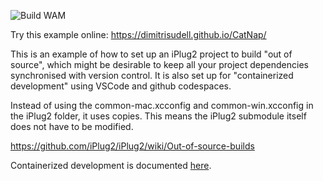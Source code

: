 ![Build WAM](https://github.com/dimitrisudell/CatNap/workflows/Build%20WAM/badge.svg)

Try this example online: https://dimitrisudell.github.io/CatNap/

This is an example of how to set up an iPlug2 project to build "out of source", which might be desirable to keep all your project dependencies synchronised with version control. It is also set up for "containerized development" using VSCode and github codespaces.

Instead of using the common-mac.xcconfig and common-win.xcconfig in the iPlug2 folder, it uses copies. This means the iPlug2 submodule itself does not have to be modified.

https://github.com/iPlug2/iPlug2/wiki/Out-of-source-builds

Containerized development is documented [here](https://docs.google.com/document/d/e/2PACX-1vT6lYZ3vtYKWAty2g6DL994IO0_pfyGctDdKfPxF6MZwOgFWENfLuVtBW9J0-KzLsfPSKKN055UnAmj/pub).
